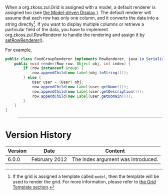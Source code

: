 When a <javadoc>org.zkoss.zul.Grid</javadoc> is assigned with a model, a
default renderer is assigned too (see [the Model-driven Display ]({{site.baseurl}}/zk_dev_ref/mvc/model/list_model#Model-driven_Display)).
The default renderer will assume that each row has only one column, and
it converts the data into a string directly[^1]. If you want to display
multiple columns or retrieve a particular field of the data, you have to
implement <javadoc type="interface">org.zkoss.zul.RowRenderer</javadoc>
to handle the rendering and assign it by
[setRowRenderer()](https://www.zkoss.org/javadoc/latest/zk/org/zkoss/zul/Grid.html#setRowRenderer-org.zkoss.zul.RowRenderer-).

For example,

```java
public class FoodGroupRenderer implements RowRenderer, java.io.Serializable {
    public void render(Row row, Object obj, int index) {
        if (row instanceof Group) {
            row.appendChild(new Label(obj.toString()));
        } else {
            User user = (User) obj;
            row.appendChild(new Label(user.getName()));
            row.appendChild(new Label(user.getDescription()));
            row.appendChild(new Label(user.getDomain()));
        }
    }
}
```

> ------------------------------------------------------------------------
>
> <references/>

# Version History

| Version | Date          | Content                            |
|---------|---------------|------------------------------------|
| 6.0.0   | February 2012 | The index argument was introduced. |

[^1]: If the grid is assigned a template called `model`, then the
    template will be used to render the grid. For more information,
    please refer to [the Grid Template section]({{site.baseurl}}/zk_dev_ref/mvc/view/template/grid_template).
